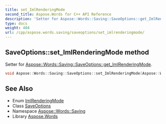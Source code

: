 ```yaml
---
title: set_ImlRenderingMode
second_title: Aspose.Words for C++ API Reference
description: 'Setter for Aspose::Words::Saving::SaveOptions::get_ImlRenderingMode.'
type: docs
weight: 404
url: /cpp/aspose.words.saving/saveoptions/set_imlrenderingmode/
---
```

## SaveOptions::set_ImlRenderingMode method


Setter for [Aspose::Words::Saving::SaveOptions::get_ImlRenderingMode](../get_imlrenderingmode/).

```cpp
void Aspose::Words::Saving::SaveOptions::set_ImlRenderingMode(Aspose::Words::Saving::ImlRenderingMode value)
```

## See Also

* Enum [ImlRenderingMode](../../imlrenderingmode/)
* Class [SaveOptions](../)
* Namespace [Aspose::Words::Saving](../../)
* Library [Aspose.Words](../../../)
